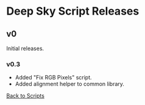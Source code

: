 # Deep Sky Script Releases

## v0

Initial releases.

### v0.3

- Added "Fix RGB Pixels" script.
- Added alignment helper to common library.

[Back to Scripts](./README.md)